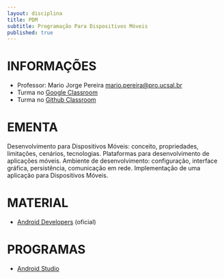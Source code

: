 ```yaml
---
layout: disciplina
title: PDM
subtitle: Programação Para Dispositivos Móveis
published: true
---
```


# INFORMAÇÕES

- Professor: Mario Jorge Pereira <mario.pereira@pro.ucsal.br>
- Turma no [Google Classroom](https://classroom.google.com/)
- Turma no [Github Classroom](https://classroom.github.com/)

# EMENTA
Desenvolvimento para Dispositivos Móveis: conceito, propriedades, limitações, cenários, tecnologias. Plataformas para desenvolvimento de aplicações móveis. Ambiente de desenvolvimento: configuração, interface gráfica, persistência, comunicação em rede. Implementação de uma aplicação para Dispositivos Móveis.

# MATERIAL
- [Android Developers](https://developer.android.com/?hl=pt-br) (oficial)

# PROGRAMAS
- [Android Studio](https://developer.android.com/studio)
